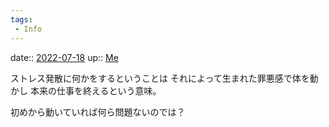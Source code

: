 ```yaml
---
tags:
 - Info
---
```


date:: [2022-07-18](Daily_Note/2022-07-18.md)
up:: [Me](../Bar/Novel/Chaos/Me.md)

ストレス発散に何かをするということは
それによって生まれた罪悪感で体を動かし
本来の仕事を終えるという意味。

初めから動いていれば何ら問題ないのでは？